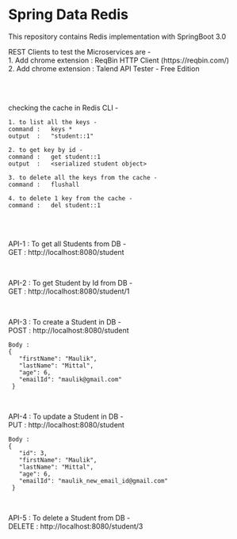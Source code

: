 # Spring Data Redis

<p>
	This repository contains Redis implementation with SpringBoot 3.0
</p>



<p> 
	REST Clients to test the Microservices are - <br/>
	1. Add chrome extension :	ReqBin HTTP Client (https://reqbin.com/)  <br/>
	2. Add chrome extension :	Talend API Tester - Free Edition <br/>
</p>
<br/> <br/>



<p> 
	checking the cache in Redis CLI - <br/>

	1. to list all the keys -
	command :   keys *
	output  : 	"student::1"

	2. to get key by id -
	command :   get student::1
	output  : 	<serialized student object>

	3. to delete all the keys from the cache -
	command :   flushall

	4. to delete 1 key from the cache -
	command :   del student::1
</p>
<br/> <br/>



<p>
	API-1 : To get all Students from DB - <br/>
	GET : http://localhost:8080/student
</p>
<br/>

<p>
	API-2 : To get Student by Id from DB - <br/>
	GET : http://localhost:8080/student/1
</p>
<br/>

<p>
	API-3 : To create a Student in DB - <br/>
	POST : http://localhost:8080/student
	
	Body : 
	{
	   "firstName": "Maulik",
	   "lastName": "Mittal",
	   "age": 6,
	   "emailId": "maulik@gmail.com"
	 }
</p>
<br/>

<p>
	API-4 : To update a Student in DB - <br/>
	PUT : http://localhost:8080/student
	
	Body : 
	{
	   "id": 3,
	   "firstName": "Maulik",
	   "lastName": "Mittal",
	   "age": 6,
	   "emailId": "maulik_new_email_id@gmail.com"
	 }
</p>
<br/>

<p>
	API-5 : To delete a Student from DB - <br/>
	DELETE : http://localhost:8080/student/3
</p>
<br/>
